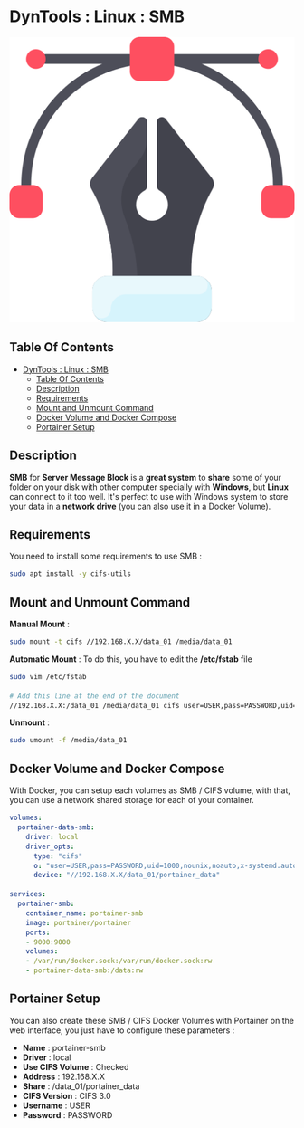 # DynTools : Linux : SMB

![Icon](../../icon.png)

## Table Of Contents

- [DynTools : Linux : SMB](#dyntools--linux--smb)
  - [Table Of Contents](#table-of-contents)
  - [Description](#description)
  - [Requirements](#requirements)
  - [Mount and Unmount Command](#mount-and-unmount-command)
  - [Docker Volume and Docker Compose](#docker-volume-and-docker-compose)
  - [Portainer Setup](#portainer-setup)

## Description

**SMB** for **Server Message Block** is a **great system** to **share** some of your folder on your disk with other computer specially with **Windows**, but **Linux** can connect to it too well. It's perfect to use with Windows system to store your data in a **network drive** (you can also use it in a Docker Volume).

## Requirements

You need to install some requirements to use SMB :

```bash
sudo apt install -y cifs-utils
```

## Mount and Unmount Command

**Manual Mount** :

```bash
sudo mount -t cifs //192.168.X.X/data_01 /media/data_01
```

**Automatic Mount** : To do this, you have to edit the **/etc/fstab** file

```bash
sudo vim /etc/fstab

# Add this line at the end of the document
//192.168.X.X:/data_01 /media/data_01 cifs user=USER,pass=PASSWORD,uid=1000,nounix,noauto,x-systemd.automount,dir_mode=0777,file_mode=0666 0 0
```

**Unmount** :

```bash
sudo umount -f /media/data_01
```

## Docker Volume and Docker Compose

With Docker, you can setup each volumes as SMB / CIFS volume, with that, you can use a network shared storage for each of your container.

```yaml
volumes:
  portainer-data-smb:
    driver: local
    driver_opts:
      type: "cifs"
      o: "user=USER,pass=PASSWORD,uid=1000,nounix,noauto,x-systemd.automount,dir_mode=0777,file_mode=0666"
      device: "//192.168.X.X/data_01/portainer_data"

services:
  portainer-smb:
    container_name: portainer-smb
    image: portainer/portainer
    ports:
    - 9000:9000
    volumes:
    - /var/run/docker.sock:/var/run/docker.sock:rw
    - portainer-data-smb:/data:rw
```

## Portainer Setup

You can also create these SMB / CIFS Docker Volumes with Portainer on the web interface, you just have to configure these parameters :

- **Name** : portainer-smb
- **Driver** : local
- **Use CIFS Volume** : Checked
- **Address** : 192.168.X.X
- **Share** : /data_01/portainer_data
- **CIFS Version** : CIFS 3.0
- **Username** : USER
- **Password** : PASSWORD
